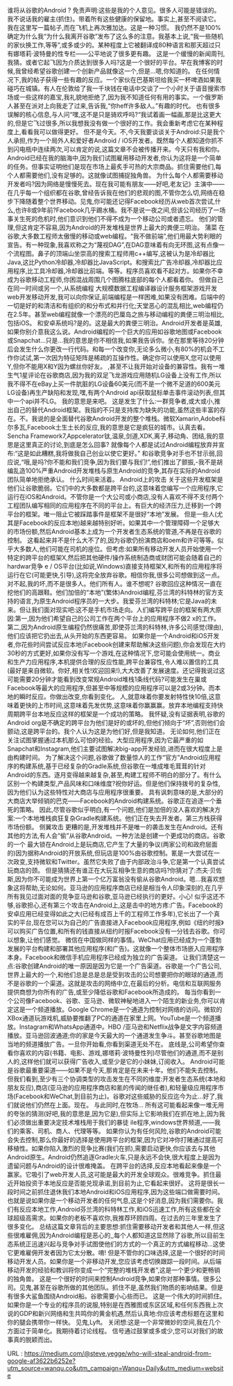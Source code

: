 谁将从谷歌的Android ? 
 免责声明:这些是我的个人意见。很多人可能是错误的。我不说话我的雇主(抓住)。带着所有这些健康的保留地。事实上,甚至不阅读它。 
 我在这里写一篇帖子,而在飞机上再次雅加达。这是一种习惯。 
 我仍然不是100%确定为什么我“为什么我离开谷歌”发布了这么多的注意。我基本上说,“我一些随机的家伙换工作,等等”,或多或少的。某种程度上它被翻译成80种语言和那天超过只有娜塔莉·波特曼的性专栏——公平地说了很多更有趣。 
 这是一个缓慢的新闻周刊,我猜。或者它起飞因为介质达到很多人吗?这是一个很好的平台。早在我博客的时候,我曾经希望谷歌创建一个创新产品就像这一个,但是…嗯,你知道的。 
 在任何情况下,我的帖子获得一些有趣的反应。一个家伙在巴基斯坦给我买一杯啤酒如果我碰巧在城镇。有人在伦敦给了我一千块钱在电话中交谈了一个小时关于语音搜索市场或一些这样的嘉宝,我礼貌地拒绝了,因为我不知道任何有用的事实。一个俄罗斯人甚至在派对上向我走了过来,告诉我,“你heff许多敌人。”有趣的时代。 
 也有很多误解的核心信息,与人问“嘿,这不是只是骑欢呼吗?“我试着画一幅画,那是比这更大的,但是它飞过很多,所以我想我没有做一个很好的工作。我会重新考虑它在某种程度上,看看我可以做得更好。 
 但不是今天。不,今天我要谈谈关于Android:只是我个人承担,作为一个局外人和爱好者Android / iOS开发者。既然每个人都知道你抓不到闪电瓶中连续两次,可以肯定的说,这篇文章不会被传播开来。今天只有我和你。 
 Android已经在我的脑海中,因为我们试图雇用移动开发者,你认为这将是一个简单的任务。但事实证明他们是现在市场上最炙手可热的大宗商品。抓住需要他们,每个人都需要他们,没有足够的。这就像试图捕捉独角兽。 
 为什么每个人都需要移动开发者吗?因为网络是慢慢死去。现在我可能有朋友——好吧,老友记》主演中——在几乎每一个组织都在谷歌,曾经告诉我在他们的悲观的图,不管你怎么切,网络在稳步下降随着整个世界移动。见鬼,你可能还记得Facebook经历从web首次尝试,什么,也许8或9年前?Facebook几乎踢水桶。我不是说一夜之间,但该公司经历了一场事关生死的危机时,他们意识到他们不得不成为一个移动公司或者遗忘。 
 他们的管理,但这肯定不容易,因为Android的开发堆栈是世界上最大的粪便三明治。 
 蒲菜 
 在谷歌,大多数工程师太傲慢的移动或web编程。“我不做前端”,他们用最大势利眼的宣告。有一种现象,我喜欢称之为“蔑视DAG”,在DAG意味着有向无环图,这有点像一个流程图。鼻子的顶端山坐崇高的搜索工程师用c++编写,这被认为是冷却器比Java,这比Python冷却器,冷却器比JavaScript。和搜索比广告冷却器,冷却器比应用程序,比工具冷却器,冷却器比前端。等等。程序员喜欢看不起对方。如果你不幸成为谷歌移动工程师,你困混战周围几个图腾柱底部的每个人都看着你。 
 但做自己在同一时间或另一个,从系统编程 
 大规模数据工程编译器设计服务框架游戏开发web开发移动开发,我可以向你保证,前端编程是一样困难,如果没有困难。后端中的一切是好的和清洁和有组织的和分布式和并行化;天堂恶心的混乱相比,web编程仍在2.5年。甚至web编程就像一个漂亮的巴厘岛之旅与移动编程的粪便三明治相比,包括iOS。 
 和安卓系统吗?是的。这是最大的粪便三明治。Android开发者是英雄,如果你别介意我这么说。Android编程的一个巨大的应用如谷歌地图或Facebook或Snapchat…只是…我的意思是你不相信我,如果我告诉你。坐在那里等待20分钟后会发生什么你更改一行代码。和每一个改变你,无论多么微小,有80%的机会不工作你试试,第一次因为特征矩阵是稀疏的互操作性。确定你可以使用X,您可以使用Y,但你不能用X和Y因为螺丝你好友。 
 ,甚至不让我开始对设备的兼容性。我有一堆生气1星评论在谷歌商店,因为我的双足飞龙游戏应用随机LG设备上没有工作,所以我不得不在eBay上买一件肮脏的LG设备60美元(而不是一个微不足道的600美元LG设备)再生产缺陷和发现,嘿,有两个Android api获取鼠标单击事件滚动列表,但其中一个api并不LG。 
 我的意思是来吧。 
 这是发生了什么:一群竞争者,或大或小,推出自己的替代Android框架。我指的不只是支持库为缺失的功能,虽然这些丰富的存在。不。我说的是全面替代谷歌Android开发的整个堆栈。微软Xamarin,Adobe科尔多瓦,Facebook土生土长的反应,我的意思是它是疯狂的城市。认真去看。Sencha Framework7,Appcelerator钛,温泉,剑道,XDK,离子,移动角、团结,我的意思是这里真正的讨论,到底是怎么回事? 
 就像每个人都是试过Android编程放弃并宣布:“这是如此糟糕,我将做我自己创业以使它更好。” 
 和谷歌竞争对手也不甘示弱,回应说,“哦,是吗?你不能和我们竞争,因为我们要与我们!”,他们推出了颤振,-我不是胡编乱造100%严重Android开发堆栈与原生Android的竞争,其存在实际的Android团队简单地拒绝承认。 
 什么时间来活着。 
 Android上的攻击 
 关于这些开发框架是他们让谷歌脆弱。它们中的大多数都是跨平台的,这意味着您编写一个应用程序,它运行在iOS和Android。不管你是一个大公司或小商店,没有人喜欢不得不支付两个工程团队编写相同的应用程序在不同的平台上。有巨大的经济压力,迁移到一个跨平台的框架。唯一阻止它被踩踏事件是框架不是很好“本地”发展。 
 但是一些人(尤其是Facebook的反应本地)越来越特别好听。如果其中一个管理障碍一个足够大的市场份额,然后Android基本上成为一个开发者生态系统的管道,不再是在谷歌的控制。 
 这看起来并不是什么大不了的,因为谷歌仍扮演商店和oem和许可等等。似乎大多数人,他们可能在司机的座位。但考虑:如果所有移动开发人员开始使用一个特定的跨平台的框架X,然后把其他硬件/操作系统制造商或财团可能会随着自己的hardwar竞争 
 e / OS平台(比如说,Windows)直接支持框架X,和所有的应用程序将运行在它(可能更快,引导),这将完全放弃谷歌。相信你我,很多公司想做到这一点。对不起,我的坏,而不是很多人。他们所有人。谁不想呢? 
 谷歌回应这种情况一直在挖他们的高跟鞋。他们加倍的“本地”(繁体)Android编程,芬兰湾的科特林的官方支持的语言,为原生Android程序员的一大步。我爱芬兰湾的科特林;它是Java的未来。但让我们面对现实吧:这不是手机市场走向。人们编写跨平台的框架有两大原因:第一,因为他们希望自己的公司工作在两个平台上的应用程序不做2 x的工作。第二,因为Android原生编程仍然很痛苦,即使芬兰湾的科特林,许多公司感觉(理由),他们应该把它扔出去,从头开始的东西更容易。 
 如果你是一个Android和iOS开发者,你花些时间尝试反应本地(Facebook创建来帮助解决这些问题),你会发现在大约30秒的方式更好,如果你没有写一个游戏,在这种情况下,您可能会使用统一。商业和生产力应用程序,本机提供合理的反应性能,跨平台兼容性,令人难以置信的工具(最好是来自微软。你好,相关性!欢迎回来!),大大改善了发展速度。还记得我说过这可能需要20分钟才能看到改变常规Android堆栈1条线代码?可能发生在巢或Facebook等最大的应用程序,但甚至中等规模的应用程序可以是2或3分钟。而本地的瞬时反应。你做出改变,你看到变化。 
 人,就意味着你要发射特性快10倍,这意味着更快的上市时间,这意味着先发优势,这意味着你赢赢赢。放弃本地编程支持快周期跨平台本地反应这样的框架是一个成功的策略。 
 我怀疑,没有证据表明,谷歌的Android org是不确定的跨平台为他们是好的或坏的,但他们倾向于“坏”,否则他们会颤动,这是跨平台的。我个人认为这是为他们好,但是我知道。 
 无论如何,他们正在关注试图掌握通过本机那么可怕的经验。大型应用程序,因为它最严重的如Snapchat和Instagram,他们主要试图解决big-app开发经验,进而在很大程度上是由构建时间。 
 为了解决这个问题,谷歌做了数量惊人的工作“官方”Android应用程序的构建系统,基于已经复杂的Gradle系统,但谷歌在一堆成堆毛茸茸的针对Android的东西。逐月变得越来越复杂,甚至,构建工程师不明白的部分了。有什么区别一个构建类型,产品风味和口味维度?祝你好运。但是他们保持拨号的复杂性,因为他们认为这些特性对大商店与应用程序很重要。 
 具有讽刺意味的是,大部分的大商店大举倾销的巴克——Facebook的Android构建系统。谷歌正在追逐一个垂死的策略。 
 因此,尽管谷歌似乎明白,有一个问题,他们是加倍的没人喜欢的解决方案:一个本地堆栈疯狂复杂Gradle构建系统。他们正在失去开发者。第三方栈获得市场份额。 
 侧翼攻击 
 更糟的是,开发堆栈并不是唯一的袭击发生在Android。还有其他的方法,有人会“偷”从谷歌Android。一种方法是创建一个更成功的商店。谷歌的一个 
 最大锁在Android上是玩商店,它产生了大量的争议(两家公司和政府层面的)因为据称Android的开放系统,但玩店是100%由谷歌控制。氰是一大尝试在一次政变,支持微软和Twitter。虽然它失败了由于内部政治斗争,它是第一个认真尝试玩商店的颈。 
 但是猜猜还有谁正在大玩互相争生意的商店吗?你猜对了:杰夫·贝佐斯,因为你不可能成为世界上第一个亿万富翁没有偷从谷歌Android。嗯…我喜欢想象这将帮助,无论如何。亚马逊的应用程序商店已经是相当令人印象深刻的,在几乎所有我见过面对面的竞争亚马逊和谷歌,亚马逊已经执行的更好。小心! 
 似乎这还不够,谷歌担心,还有第三个攻击在Android上,这是击中的地方疼:广告。Facebook的安卓应用已经变得如此之大(已经有成百上千的工程师工作多年),它长出了一个真实的平台,现在您可以为自己的广告直接进入Facebook应用程序,例如《纽约时报》可以购买广告位置,和所有的钱直接从纽约时报Facebook没有一分钱去谷歌。你可以想象,让他们感觉。 
 微信在中国做同样的事情。WeChat应用已经成为一个蓬勃发展的平台构建和部署其他应用程序(和广告)。这就像一个整体市场嵌入应用程序本身。Facebook和微信手机应用程序已经成为独立的广告渠道。 
 让我们清楚这一点:谷歌创建Android的唯一原因是因为它是一个广告渠道。谷歌是一个广告公司,世界上最大的一个,和他们总是总是总是受到攻击的公司想要把你的眼球的通道,而不是谷歌的一个渠道。这就是攻击的网络中立,在最后的分析。电信和互联网服务提供商想为你所有的广告,或至少降低谷歌和Facebook所造成的。 
 每当你看到一个公司像Facebook、谷歌、亚马逊、微软神秘地进入一个陌生的新业务,你可以肯定这是一个频道播放。Google Chrome是一个通道为控制对网络的访问。微软的XBox通道玩游戏机,威胁要推翻了PC的通道在家里上网。YouTube是一个频道播放。Instagram和WhatsApp通道中。HBO /亚马逊和Netflix战争是文字内容频道播放。亚马逊回波通道;你的家是今天最大的一个通道发生争斗。甚至谷歌地图是当地的频道播放广告。一旦你开始看,你看到渠道无处不在。 
 底线是,公司希望你查看你喜欢的内容(书籍、电影、游戏,娜塔莉·波特曼性列)尽管他们的通道,而不是别人的,这样他们就可以获得广告收入,或至少是它的小妹妹,订阅收入。 
 Android可能是谷歌最重要渠道——如果不是今天,那肯定是在未来十年。他们不能失去控制。但我们看到,至少有三个协调类型的攻击发生在不同的维度:开发者生态系统(本地和朋友反应),商店(亚马逊的应用程序商店和氰的传闻的继任者),和轻量级应用程序市场(Facebook和WeChat,到目前为止)。谷歌对这些威胁的反应迄今为止…好了,我们就说他们仍然在上面。现在。 
 与此同时,在牧场… 
 所有这可能看起来像一堆无用的夸张的猜测(好吧,我的意思是,因为它是),但实际上它影响我们在抓在地上,因为我们必须做出重要决定技术堆栈用于我们的暴徒 
 ile程序,windows世界频道,——我们的乘客、司机、商人、代理等等。 
 如果你认为有任何风险,谷歌的Android可能会失去控制,那么你最好的选择是使用跨平台的框架,因为它对冲你打赌通过提高可移植性。如果你陷入激烈的竞争比赛(我们在抓),需要启动更快,你应该去与其他Android原生。Android仍然追逐Gradle火车,只是永远不会快,很大程度上是因为遗留问题与Android的设计很难掩盖。 
 在跨平台的选择,反应本地看起来像是一个赢家。它吸引了web开发人员,这可能是最大的开发全球观众。很难竞争。抓住最近开始投资于本地反应是否能兑现承诺,到目前为止,它看起来很好。 
 这将是很长一段时间之前抓住退休我们本地Android和iOS应用程序,因为这些端口做需要时间。也就是说如果你是一个移动开发者的任何气息,这是个好消息,因为我们需要你。我们有反应本地工作,Android芬兰湾的科特林工作,和iOS迅速工作,所有这些都在全球超级高需求。如果你的老板不喜欢你,我推荐环顾四周。在过去的三年里发生了很多变化。 
 总结这篇文章背后的主要思想:抓住需要移动开发者和其他人一样,但这些很难雇佣,因为Android编程是恶心的,,每个人都知道这显然除了谷歌,所以目前生态系统正迅速兴起与竞争对手试图使他们的方式的一个真正的方式编程移动…这使它更难雇佣开发者因为它太分散。唷! 
 但是不管你的口味选择,这是一个很好的时间移动开发人员。如果你是一个非移动开发,您应该考虑切换跟踪一段时间。从后端移动开发的经验和教训将你变成一个“完整的堆栈开发者”,这是一个更少和更畅销的独角兽。 
 这是一个很好的时间来控制Android竞争,如果你对那种事情。很多公司。见鬼,甚至在谷歌所做的其他团队。抓住不是,虽然我们物质的影响结果。但是有很多大鲨鱼围绕Android船。谷歌需要小心些而已。 
 这是一个伟大的时间抓住。如果你是一个专业的程序员的说服,特别是在西雅图或东区区域,和任何东西我上次说的GDP和新兴网络和生共鸣你的黄金机遇,然后认真地:你应该考虑标题在这里和你的腿会携带你一样快。 
 见鬼,Lyft。 
 关闭想:这是一个非常微妙的空间,我在几个方面过于简单化。我期待着讨论线程。 
 信号通过鼓掌或多或少,您可以对我们的故事真的脱颖而出。 
  
   
  URL : https://medium.com/@steve.yegge/who-will-steal-android-from-google-af3622b6252e?utm_source=wanqu.co&utm_campaign=Wanqu+Daily&utm_medium=website